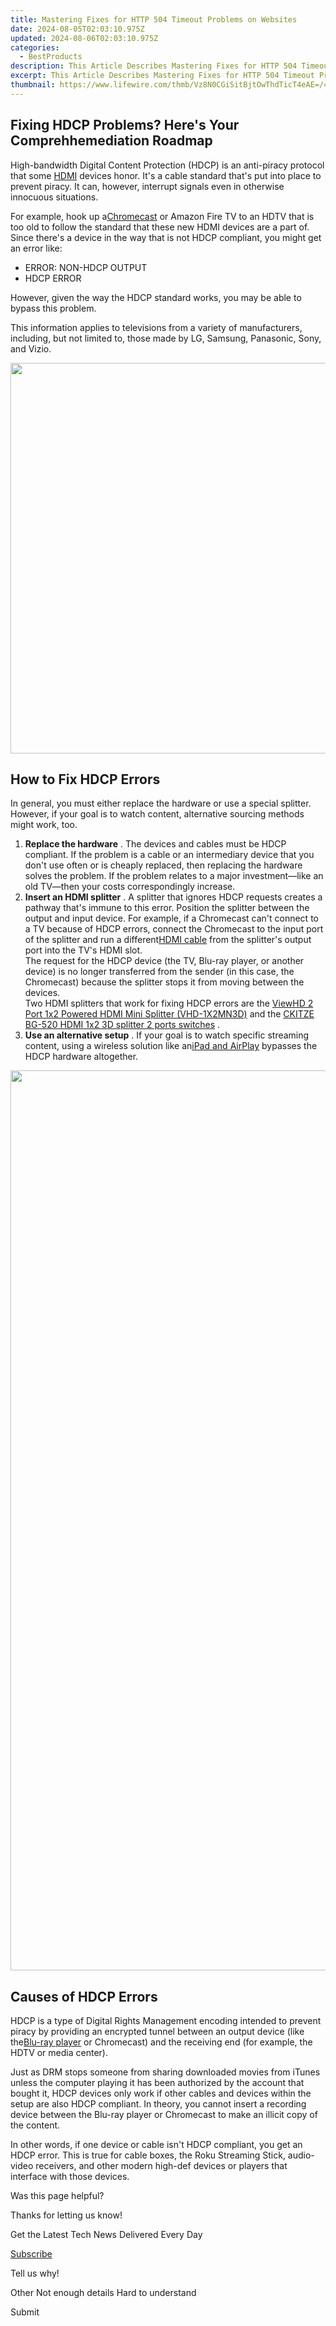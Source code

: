 ```yaml
---
title: Mastering Fixes for HTTP 504 Timeout Problems on Websites
date: 2024-08-05T02:03:10.975Z
updated: 2024-08-06T02:03:10.975Z
categories:
  - BestProducts
description: This Article Describes Mastering Fixes for HTTP 504 Timeout Problems on Websites
excerpt: This Article Describes Mastering Fixes for HTTP 504 Timeout Problems on Websites
thumbnail: https://www.lifewire.com/thmb/Vz8N0CGiSitBjtOwThdTicT4eAE=/400x300/filters:no_upscale():max_bytes(150000):strip_icc():format(webp)/504-gateway-timeout-error-explained-2622941-ce1b0e336ef84314b78836052a067090.png
---
```


## Fixing HDCP Problems? Here's Your Comprehhemediation Roadmap
 High-bandwidth Digital Content Protection (HDCP) is an anti-piracy protocol that some [HDMI](https://www.lifewire.com/hdmi-facts-high-definition-multimedia-interface-1847337) devices honor. It's a cable standard that's put into place to prevent piracy. It can, however, interrupt signals even in otherwise innocuous situations.

 For example, hook up a[Chromecast](https://www.lifewire.com/guide-to-chromecast-2438213) or Amazon Fire TV to an HDTV that is too old to follow the standard that these new HDMI devices are a part of. Since there's a device in the way that is not HDCP compliant, you might get an error like:

* ERROR: NON-HDCP OUTPUT
* HDCP ERROR

 However, given the way the HDCP standard works, you may be able to bypass this problem.

 This information applies to televisions from a variety of manufacturers, including, but not limited to, those made by LG, Samsung, Panasonic, Sony, and Vizio.

<!-- affiliate ads begin -->
<a href="https://electronicx.pxf.io/c/5597632/1872496/14483" target="_top" id="1872496"><img src="//a.impactradius-go.com/display-ad/14483-1872496" border="0" alt="" width="750" height="625"/></a><img height="0" width="0" src="https://imp.pxf.io/i/5597632/1872496/14483" style="position:absolute;visibility:hidden;" border="0" />
<!-- affiliate ads end -->
## How to Fix HDCP Errors

 In general, you must either replace the hardware or use a special splitter. However, if your goal is to watch content, alternative sourcing methods might work, too.

1. **Replace the hardware** . The devices and cables must be HDCP compliant. If the problem is a cable or an intermediary device that you don't use often or is cheaply replaced, then replacing the hardware solves the problem. If the problem relates to a major investment—like an old TV—then your costs correspondingly increase.
2. **Insert an HDMI splitter** . A splitter that ignores HDCP requests creates a pathway that's immune to this error. Position the splitter between the output and input device. For example, if a Chromecast can't connect to a TV because of HDCP errors, connect the Chromecast to the input port of the splitter and run a different[HDMI cable](https://www.lifewire.com/fix-hdmi-connection-problems-1846811) from the splitter's output port into the TV's HDMI slot.  
 The request for the HDCP device (the TV, Blu-ray player, or another device) is no longer transferred from the sender (in this case, the Chromecast) because the splitter stops it from moving between the devices.  
 Two HDMI splitters that work for fixing HDCP errors are the [ViewHD 2 Port 1x2 Powered HDMI Mini Splitter (VHD-1X2MN3D)](https://www.amazon.com/dp/B004F9LVXC/?tag=lifewire-onsite-prod-20&ascsubtag=3276299%7Cn087a41418d434401bce0afdd69178dbe01%7C) and the [CKITZE BG-520 HDMI 1x2 3D splitter 2 ports switches](https://www.amazon.com/dp/B0089DSLMY/?tag=lifewire-onsite-prod-20&ascsubtag=3276299%7Cn087a41418d434401bce0afdd69178dbe01%7C) .
3. **Use an alternative setup** . If your goal is to watch specific streaming content, using a wireless solution like an[iPad and AirPlay](https://www.lifewire.com/how-to-connect-the-ipad-to-your-tv-wirelessly-or-with-cables-1994480) bypasses the HDCP hardware altogether.

<!-- affiliate ads begin -->
<a href="https://turbotech.pxf.io/c/5597632/1450763/17212" target="_top" id="1450763"><img src="//a.impactradius-go.com/display-ad/17212-1450763" border="0" alt="" width="2560" height="1440"/></a><img height="0" width="0" src="https://imp.pxf.io/i/5597632/1450763/17212" style="position:absolute;visibility:hidden;" border="0" />
<!-- affiliate ads end -->
## Causes of HDCP Errors

 HDCP is a type of Digital Rights Management encoding intended to prevent piracy by providing an encrypted tunnel between an output device (like the[Blu-ray player](https://www.lifewire.com/blu-ray-disc-player-information-1846364) or Chromecast) and the receiving end (for example, the HDTV or media center).

 Just as DRM stops someone from sharing downloaded movies from iTunes unless the computer playing it has been authorized by the account that bought it, HDCP devices only work if other cables and devices within the setup are also HDCP compliant. In theory, you cannot insert a recording device between the Blu-ray player or Chromecast to make an illicit copy of the content.

 In other words, if one device or cable isn't HDCP compliant, you get an HDCP error. This is true for cable boxes, the Roku Streaming Stick, audio-video receivers, and other modern high-def devices or players that interface with those devices.

Was this page helpful?

Thanks for letting us know!

 Get the Latest Tech News Delivered Every Day

[Subscribe](https://www.lifewire.com/#)

Tell us why!

 Other  Not enough details  Hard to understand

 Submit

<ins class="adsbygoogle"
     style="display:block"
     data-ad-format="autorelaxed"
     data-ad-client="ca-pub-7571918770474297"
     data-ad-slot="1223367746"></ins>



<ins class="adsbygoogle"
     style="display:block"
     data-ad-client="ca-pub-7571918770474297"
     data-ad-slot="8358498916"
     data-ad-format="auto"
     data-full-width-responsive="true"></ins>
